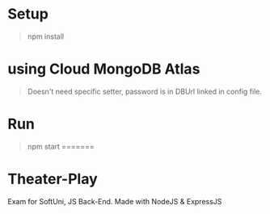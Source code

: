 # Setup
> npm install
# using Cloud MongoDB Atlas
> Doesn't need specific setter, password is in DBUrl linked in config file.
# Run 
> npm start
=======
# Theater-Play
Exam for SoftUni, JS Back-End. Made with NodeJS &amp; ExpressJS
